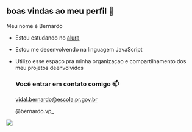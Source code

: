 ## boas vindas ao meu perfil 💙

Meu nome é Bernardo

- Estou estudando no [alura](https://www.alura.com.br)
- Estou me desenvolvendo na linguagem JavaScript
- Utilizo esse espaço pra minha organizaçao e compartilhamento dos meu projetos deenvolvidos
  
  ### Você entrar em contato comigo 📫

  vidal.bernardo@escola.pr.gov.br
  
  @bernardo.vp_

![](https://media.tenor.com/fQBTAhT4nJ0AAAAj/bingus.gif)
